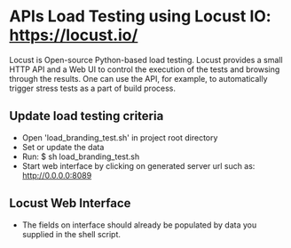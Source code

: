 # APIs Load Testing using Locust IO: https://locust.io/
Locust is Open-source Python-based load testing. Locust provides a small HTTP API and a Web UI to control the 
execution of the tests and browsing through the results. One can use the API, for example, to automatically 
trigger stress tests as a part of build process.

## Update load testing criteria
* Open 'load_branding_test.sh' in project root directory
* Set or update the data
* Run: $ sh load_branding_test.sh
* Start web interface by clicking on generated server url such as: http://0.0.0.0:8089

## Locust Web Interface
* The fields on interface should already be populated by data you supplied in the shell script.
